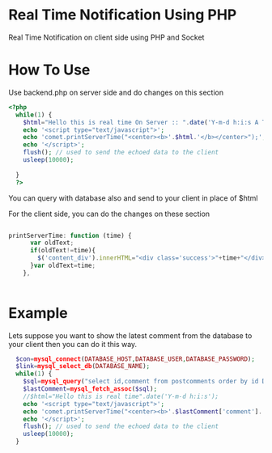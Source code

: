Real Time Notification Using PHP
================================

Real Time Notification on client side using PHP and Socket

How To Use
================================
Use backend.php on server side and do changes on this section

````php
<?php
  while(1) {
	$html="Hello this is real time On Server :: ".date('Y-m-d h:i:s A T');  
    echo '<script type="text/javascript">';
    echo 'comet.printServerTime("<center><b>'.$html.'</b></center>");';
    echo '</script>';
    flush(); // used to send the echoed data to the client
    usleep(10000);
    
  }
  ?>
````

You can query with database also and send to your client in place of $html

For the client side, you can do the changes on these section

````javascript

printServerTime: function (time) {
	  var oldText;
	  if(oldText!=time){
		$('content_div').innerHTML="<div class='success'>"+time+"</div>";
	  }var oldText=time;
    },
    
````

Example
================================
Lets suppose you want to show the latest comment from the database to your client
then you can do it this way.

 
````php
  $con=mysql_connect(DATABASE_HOST,DATABASE_USER,DATABASE_PASSWORD);
  $link=mysql_select_db(DATABASE_NAME);
  while(1) {
	$sql=mysql_query("select id,comment from postcomments order by id DESC");
	$lastComment=mysql_fetch_assoc($sql);
  	//$html="Hello this is real time".date('Y-m-d h:i:s');  
    echo '<script type="text/javascript">';
    echo 'comet.printServerTime("<center><b>'.$lastComment['comment'].'</b></center>");';
    echo '</script>';
    flush(); // used to send the echoed data to the client
    usleep(10000);
  }
````




